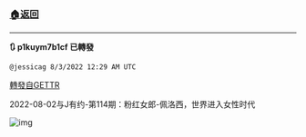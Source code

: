 ###  [:house:返回](README.md)
---


**:arrows_clockwise: p1kuym7b1cf 已轉發**

`@jessicag 8/3/2022 12:29 AM UTC`

[轉發自GETTR](https://gettr.com/post/p1kuym7b1cf)

2022-08-02与J有约-第114期：粉红女郎-佩洛西，世界进入女性时代

![img](https://media.gettr.com/group24/origin/2022/08/01/00/5170bcbf-66b5-1752-0c3d-4ef1c89dc8ed/9548d67018b19975dcafea4c4484666a.png)
